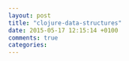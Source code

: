 ```yaml
---
layout: post
title: "clojure-data-structures"
date: 2015-05-17 12:15:14 +0100
comments: true
categories: 
---
```

